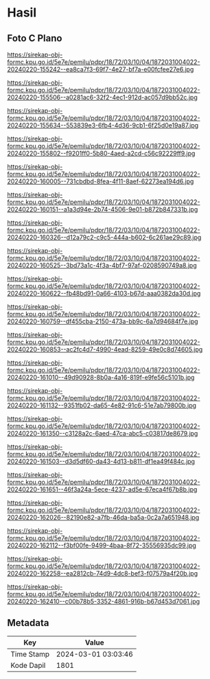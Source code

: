 # Hasil

## Foto C Plano

https://sirekap-obj-formc.kpu.go.id/5e7e/pemilu/pdpr/18/72/03/10/04/1872031004022-20240220-155242--ea8ca7f3-69f7-4e27-bf7a-e00fcfee27e6.jpg

https://sirekap-obj-formc.kpu.go.id/5e7e/pemilu/pdpr/18/72/03/10/04/1872031004022-20240220-155506--a0281ac6-32f2-4ec1-912d-ac057d9bb52c.jpg

https://sirekap-obj-formc.kpu.go.id/5e7e/pemilu/pdpr/18/72/03/10/04/1872031004022-20240220-155634--553839e3-6fb4-4d36-9cb1-6f25d0e19a87.jpg

https://sirekap-obj-formc.kpu.go.id/5e7e/pemilu/pdpr/18/72/03/10/04/1872031004022-20240220-155802--f9201ff0-5b80-4aed-a2cd-c56c92229ff9.jpg

https://sirekap-obj-formc.kpu.go.id/5e7e/pemilu/pdpr/18/72/03/10/04/1872031004022-20240220-160005--731cbdbd-8fea-4f11-8aef-62273ea194d6.jpg

https://sirekap-obj-formc.kpu.go.id/5e7e/pemilu/pdpr/18/72/03/10/04/1872031004022-20240220-160151--a1a3d94e-2b74-4506-9e01-b872b847331b.jpg

https://sirekap-obj-formc.kpu.go.id/5e7e/pemilu/pdpr/18/72/03/10/04/1872031004022-20240220-160326--d12a79c2-c9c5-444a-b602-6c261ae29c89.jpg

https://sirekap-obj-formc.kpu.go.id/5e7e/pemilu/pdpr/18/72/03/10/04/1872031004022-20240220-160525--3bd73a1c-4f3a-4bf7-97af-0208590749a8.jpg

https://sirekap-obj-formc.kpu.go.id/5e7e/pemilu/pdpr/18/72/03/10/04/1872031004022-20240220-160622--fb48bd91-0a66-4103-b67d-aaa0382da30d.jpg

https://sirekap-obj-formc.kpu.go.id/5e7e/pemilu/pdpr/18/72/03/10/04/1872031004022-20240220-160759--df455cba-2150-473a-bb9c-6a7d94684f7e.jpg

https://sirekap-obj-formc.kpu.go.id/5e7e/pemilu/pdpr/18/72/03/10/04/1872031004022-20240220-160853--ac2fc4d7-4990-4ead-8259-49e0c8d74605.jpg

https://sirekap-obj-formc.kpu.go.id/5e7e/pemilu/pdpr/18/72/03/10/04/1872031004022-20240220-161010--49d90928-8b0a-4a16-819f-e9fe56c5101b.jpg

https://sirekap-obj-formc.kpu.go.id/5e7e/pemilu/pdpr/18/72/03/10/04/1872031004022-20240220-161132--9351fb02-da65-4e82-91c6-51e7ab79800b.jpg

https://sirekap-obj-formc.kpu.go.id/5e7e/pemilu/pdpr/18/72/03/10/04/1872031004022-20240220-161350--c3128a2c-6aed-47ca-abc5-c03817de8679.jpg

https://sirekap-obj-formc.kpu.go.id/5e7e/pemilu/pdpr/18/72/03/10/04/1872031004022-20240220-161503--d3d5df60-da43-4d13-b811-df1ea49f484c.jpg

https://sirekap-obj-formc.kpu.go.id/5e7e/pemilu/pdpr/18/72/03/10/04/1872031004022-20240220-161651--46f3a24a-5ece-4237-ad5e-67eca4f67b8b.jpg

https://sirekap-obj-formc.kpu.go.id/5e7e/pemilu/pdpr/18/72/03/10/04/1872031004022-20240220-162026--82190e82-a7fb-46da-ba5a-0c2a7a651948.jpg

https://sirekap-obj-formc.kpu.go.id/5e7e/pemilu/pdpr/18/72/03/10/04/1872031004022-20240220-162112--f3bf00fe-9499-4baa-8f72-35556935dc99.jpg

https://sirekap-obj-formc.kpu.go.id/5e7e/pemilu/pdpr/18/72/03/10/04/1872031004022-20240220-162258--ea2812cb-74d9-4dc8-bef3-f07579a4f20b.jpg

https://sirekap-obj-formc.kpu.go.id/5e7e/pemilu/pdpr/18/72/03/10/04/1872031004022-20240220-162410--c00b78b5-3352-4861-916b-b67d453d7061.jpg


## Metadata

| Key        | Value               |
| ---------- | ------------------- |
| Time Stamp | 2024-03-01 03:03:46 |
| Kode Dapil | 1801                |



